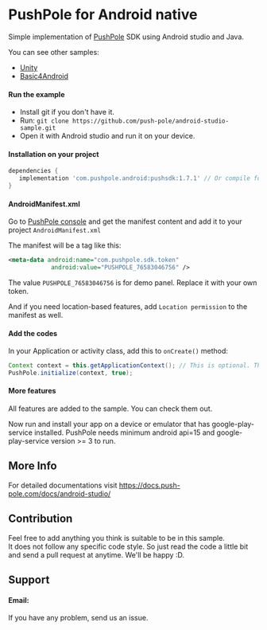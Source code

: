 # PushPole for Android native

Simple implementation of [PushPole](http://push-pole.com) SDK using Android studio and Java.

You can see other samples:

* [Unity](https://github.com/push-pole/unity-sample)
* [Basic4Android](https://github.com/push-pole/ba4-sample)

#### Run the example

* Install git if you don't have it.
* Run:
`git clone https://github.com/push-pole/android-studio-sample.git`
* Open it with Android studio and run it on your device.

#### Installation on your project
```groovy
dependencies {
   implementation 'com.pushpole.android:pushsdk:1.7.1' // Or compile for lower gradles
}

```
#### AndroidManifest.xml

Go to [PushPole console](https://console.push-pole.com) and get the manifest content and add it to your project `AndroidManifest.xml`

The manifest will be a tag like this:

```xml
<meta-data android:name="com.pushpole.sdk.token"
            android:value="PUSHPOLE_76583046756" />
```

The value `PUSHPOLE_76583046756` is for demo panel. Replace it with your own token.

And if you need location-based features, add `Location permission` to the manifest as well.


#### Add the codes

In your Application or activity class, add this to `onCreate()` method:

```java
Context context = this.getApplicationContext(); // This is optional. The `initialize` needs a context. Provide it from anywhere you want.
PushPole.initialize(context, true);
```

#### More features

All features are added to the sample. You can check them out.

Now run and install your app on a device or emulator that has google-play-service installed.
PushPole needs minimum android api=15 and google-play-service version >= 3 to run.

## More Info
For detailed documentations visit https://docs.push-pole.com/docs/android-studio/


## Contribution

Feel free to add anything you think is suitable to be in this sample.<br>
It does not follow any specific code style. So just read the code a little bit and send a pull request at anytime. We'll be happy :D.

## Support 
#### Email:
If you have any problem, send us an issue.


